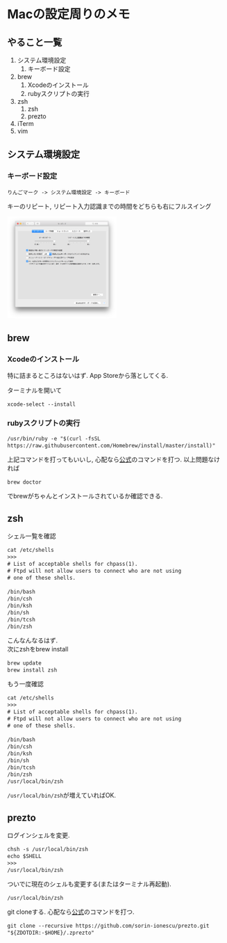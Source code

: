 # Macの設定周りのメモ

## やること一覧

1. システム環境設定
    1. キーボード設定
1. brew
    1. Xcodeのインストール
    1. rubyスクリプトの実行
1. zsh
    1. zsh
    1. prezto
1. iTerm
1. vim

## システム環境設定

### キーボード設定
`りんごマーク -> システム環境設定 -> キーボード`

キーのリピート, リピート入力認識までの時間をどちらも右にフルスイング

<img src="https://github.com/uzimihsr/setup/blob/master/images/keyboard_setting.png" width=50%>

## brew

### Xcodeのインストール
特に詰まるところはないはず. App Storeから落としてくる.

ターミナルを開いて
```
xcode-select --install
```

### rubyスクリプトの実行
```
/usr/bin/ruby -e "$(curl -fsSL https://raw.githubusercontent.com/Homebrew/install/master/install)"
```
上記コマンドを打ってもいいし, 心配なら[公式](https://brew.sh/)のコマンドを打つ.
以上問題なければ
```
brew doctor
```
でbrewがちゃんとインストールされているか確認できる.

## zsh
シェル一覧を確認
```
cat /etc/shells
>>>
# List of acceptable shells for chpass(1).
# Ftpd will not allow users to connect who are not using
# one of these shells.

/bin/bash
/bin/csh
/bin/ksh
/bin/sh
/bin/tcsh
/bin/zsh
```
こんなんなるはず.  
次にzshをbrew install
```
brew update
brew install zsh
```
もう一度確認
```
cat /etc/shells
>>>
# List of acceptable shells for chpass(1).
# Ftpd will not allow users to connect who are not using
# one of these shells.

/bin/bash
/bin/csh
/bin/ksh
/bin/sh
/bin/tcsh
/bin/zsh
/usr/local/bin/zsh
```
`/usr/local/bin/zsh`が増えていればOK.

## prezto
ログインシェルを変更.
```
chsh -s /usr/local/bin/zsh
echo $SHELL
>>>
/usr/local/bin/zsh
```
ついでに現在のシェルも変更する(またはターミナル再起動).
```
/usr/local/bin/zsh
```
git cloneする. 心配なら[公式](https://github.com/sorin-ionescu/prezto)のコマンドを打つ.
```
git clone --recursive https://github.com/sorin-ionescu/prezto.git "${ZDOTDIR:-$HOME}/.zprezto"
```
